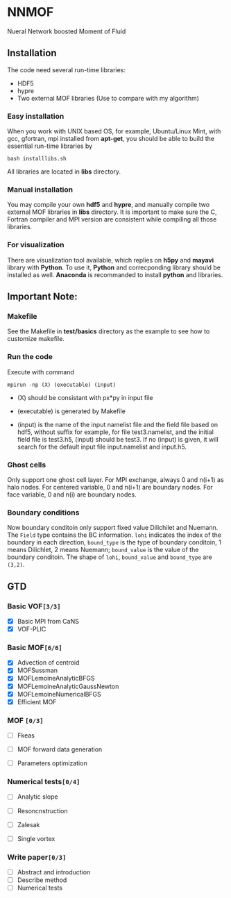 # NNMOF

Nueral Network boosted Moment of Fluid

## Installation
The code need several run-time libraries:

- HDF5
- hypre
- Two external MOF libraries (Use to compare with my algorithm)

### Easy installation
When you work with UNIX based OS, for example, Ubuntu/Linux Mint, 
with gcc, gfortran, mpi installed from **apt-get**, you should be able to build the essential run-time libraries by

`bash installlibs.sh`

All libraries are located in **libs** directory.

### Manual installation
You may compile your own **hdf5** and **hypre**, and manually compile two external MOF libraries in **libs** directory. It is important to make sure the C, Fortran compiler and MPI version are consistent while compiling all those libraries.

### For visualization
There are visualization tool available, which replies on **h5py** and **mayavi** library with **Python**. To use it, **Python** and correcponding library should be installed as well. **Anaconda** is recommanded to install **python** and libraries.

## Important Note:

### Makefile

See the Makefile in **test/basics** directory as the example to see how to customize makefile.
 

### Run the code

Execute with command

    mpirun -np (X) (executable) (input)

-   (X) should be consistant with px\*py in input file

-   (executable) is generated by Makefile

-   (input) is the name of the input namelist file and the field file based on hdf5, without suffix
    for example, for file test3.namelist, and the initial field file is test3.h5,  (input) should be test3.
    If no (input) is given, it will search for the default input file input.namelist and input.h5.

### Ghost cells
Only support one ghost cell layer.
    For MPI exchange, always 0 and n(i+1) as halo nodes.
    For centered variable, 0 and n(i+1) are boundary nodes.
    For face variable, 0 and n(i) are boundary nodes.

### Boundary conditions
 Now boundary conditoin only support fixed value Dilichilet and Nuemann.
The `Field` type contains the BC information. `lohi` indicates the index of the boundary in each 
direction, `bound_type` is the type of boundary conditoin, 1 means Dilichlet, 2 means Nuemann;
`bound_value` is the value of the boundary conditoin. The shape of `lohi`, `bound_value` and 
`bound_type` are `(3,2)`.


## GTD

### Basic VOF<code>[3/3]</code>

-   [X] Basic MPI from CaNS
-   [X] VOF-PLIC

### Basic MOF<code>[6/6]</code>
-   [X] Advection of centroid
-   [X] MOFSussman
-   [X] MOFLemoineAnalyticBFGS
-   [X] MOFLemoineAnalyticGaussNewton
-   [X] MOFLemoineNumericalBFGS
-   [X] Efficient MOF

### MOF <code>[0/3]</code>

-   [ ] Fkeas
-   [ ] MOF forward data generation
-   [ ] Parameters optimization


### Numerical tests<code>[0/4]</code>

-   [ ] Analytic slope
-   [ ] Resoncnstruction
-   [ ] Zalesak
-   [ ] Single vortex


### Write paper<code>[0/3]</code>

-   [ ] Abstract and introduction
-   [ ] Describe method
-   [ ] Numerical tests
